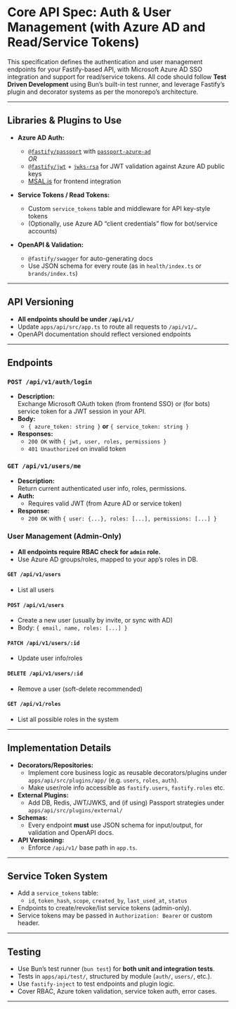 # Core API Spec: Auth & User Management (with Azure AD and Read/Service Tokens)

This specification defines the authentication and user management endpoints for your Fastify-based API, with Microsoft Azure AD SSO integration and support for read/service tokens. All code should follow **Test Driven Development** using Bun’s built-in test runner, and leverage Fastify’s plugin and decorator systems as per the monorepo’s architecture.

---

## Libraries & Plugins to Use

- **Azure AD Auth:**  
  - [`@fastify/passport`](https://github.com/fastify/fastify-passport) with [`passport-azure-ad`](https://www.npmjs.com/package/passport-azure-ad)  
    _OR_  
  - [`@fastify/jwt`](https://github.com/fastify/fastify-jwt) + [`jwks-rsa`](https://www.npmjs.com/package/jwks-rsa) for JWT validation against Azure AD public keys  
  - [MSAL.js](https://github.com/AzureAD/microsoft-authentication-library-for-js) for frontend integration

- **Service Tokens / Read Tokens:**  
  - Custom `service_tokens` table and middleware for API key-style tokens  
  - (Optionally, use Azure AD “client credentials” flow for bot/service accounts)

- **OpenAPI & Validation:**  
  - `@fastify/swagger` for auto-generating docs  
  - Use JSON schema for every route (as in `health/index.ts` or `brands/index.ts`)

---

## API Versioning

- **All endpoints should be under `/api/v1/`**
- Update `apps/api/src/app.ts` to route all requests to `/api/v1/…`
- OpenAPI documentation should reflect versioned endpoints

---

## Endpoints

### `POST /api/v1/auth/login`
- **Description:**  
  Exchange Microsoft OAuth token (from frontend SSO) or (for bots) service token for a JWT session in your API.
- **Body:**  
  - `{ azure_token: string }` **or** `{ service_token: string }`
- **Responses:**  
  - `200 OK` with `{ jwt, user, roles, permissions }`
  - `401 Unauthorized` on invalid token

### `GET /api/v1/users/me`
- **Description:**  
  Return current authenticated user info, roles, permissions.
- **Auth:**  
  - Requires valid JWT (from Azure AD or service token)
- **Response:**  
  - `200 OK` with `{ user: {...}, roles: [...], permissions: [...] }`

### **User Management (Admin-Only)**

- **All endpoints require RBAC check for `admin` role.**
- Use Azure AD groups/roles, mapped to your app’s roles in DB.

#### `GET /api/v1/users`
- List all users

#### `POST /api/v1/users`
- Create a new user (usually by invite, or sync with AD)
- Body: `{ email, name, roles: [...] }`

#### `PATCH /api/v1/users/:id`
- Update user info/roles

#### `DELETE /api/v1/users/:id`
- Remove a user (soft-delete recommended)

#### `GET /api/v1/roles`
- List all possible roles in the system

---

## Implementation Details

- **Decorators/Repositories:**  
  - Implement core business logic as reusable decorators/plugins under `apps/api/src/plugins/app/` (e.g. `users`, `roles`, `auth`).
  - Make user/role info accessible as `fastify.users`, `fastify.roles` etc.
- **External Plugins:**  
  - Add DB, Redis, JWT/JWKS, and (if using) Passport strategies under `apps/api/src/plugins/external/`
- **Schemas:**  
  - Every endpoint **must** use JSON schema for input/output, for validation and OpenAPI docs.
- **API Versioning:**  
  - Enforce `/api/v1/` base path in `app.ts`.

---

## Service Token System

- Add a `service_tokens` table:
  - `id`, `token_hash`, `scope`, `created_by`, `last_used_at`, `status`
- Endpoints to create/revoke/list service tokens (admin-only).
- Service tokens may be passed in `Authorization: Bearer` or custom header.

---

## Testing

- Use Bun’s test runner (`bun test`) for **both unit and integration tests**.
- Tests in `apps/api/test/`, structured by module (`auth/`, `users/`, etc.).
- Use `fastify-inject` to test endpoints and plugin logic.
- Cover RBAC, Azure token validation, service token auth, error cases.

---